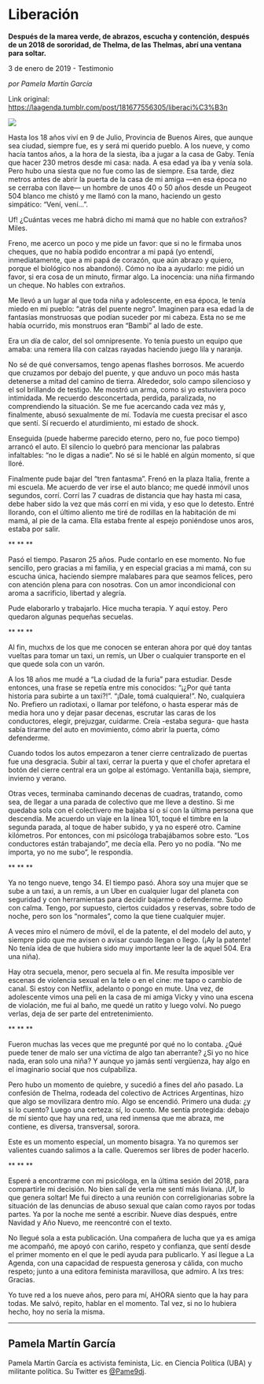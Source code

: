 # Liberación

**Después de la marea verde, de abrazos, escucha y contención, después de un 2018 de sororidad, de Thelma, de las Thelmas, abrí una ventana para soltar.**

3 de enero de 2019 - Testimonio

_por Pamela Martín García_

Link original: https://laagenda.tumblr.com/post/181677556305/liberaci%C3%B3n

![](https://64.media.tumblr.com/8694838faed688cb9db2f5c6c75197d9/tumblr_inline_pkrjc964C81t6q87u_500.jpg)

Hasta los 18 años viví en 9 de Julio, Provincia de Buenos Aires, que aunque sea ciudad, siempre fue, es y será mi querido pueblo. A los nueve, y como hacía tantos años, a la hora de la siesta, iba a jugar a la casa de Gaby. Tenía que hacer 230 metros desde mi casa: nada. A esa edad ya iba y venía sola. Pero hubo una siesta que no fue como las de siempre. Esa tarde, diez metros antes de abrir la puerta de la casa de mi amiga —en esa época no se cerraba con llave— un hombre de unos 40 o 50 años desde un Peugeot 504 blanco me chistó y me llamó con la mano, haciendo un gesto simpático: “Vení, vení…”.  


Uf! ¿Cuántas veces me habrá dicho mi mamá que no hable con extraños? Miles. 

Freno, me acerco un poco y me pide un favor: que si no le firmaba unos cheques, que no había podido encontrar a mi papá (yo entendí, inmediatamente, que a mi papá de corazón, que aún abrazo y quiero, porque el biológico nos abandonó). Cómo no iba a ayudarlo: me pidió un favor, si era cosa de un minuto, firmar algo. La inocencia: una niña firmando un cheque. No hables con extraños. 

Me llevó a un lugar al que toda niña y adolescente, en esa época, le tenía miedo en mi pueblo: “atrás del puente negro”. Imaginen para esa edad la de fantasías monstruosas que podían suceder por mi cabeza. Esta no se me había ocurrido, mis monstruos eran “Bambi” al lado de este. 

Era un día de calor, del sol omnipresente. Yo tenía puesto un equipo que amaba: una remera lila con calzas rayadas haciendo juego lila y naranja. 

No sé de qué conversamos, tengo apenas flashes borrosos. Me acuerdo que cruzamos por debajo del puente, y que anduvo un poco más hasta detenerse a mitad del camino de tierra. Alrededor, solo campo silencioso y el sol brillando de testigo. Me mostró un arma, como si yo estuviera poco intimidada. Me recuerdo desconcertada, perdida, paralizada, no comprendiendo la situación. Se me fue acercando cada vez más y, finalmente, abusó sexualmente de mí. Todavía me cuesta precisar el asco que sentí. Sí recuerdo el aturdimiento, mi estado de shock. 

Enseguida (puede haberme parecido eterno, pero no, fue poco tiempo) arrancó el auto. El silencio lo quebró para mencionar las palabras infaltables: “no le digas a nadie”. No sé si le hablé en algún momento, sí que lloré. 

Finalmente pude bajar del “tren fantasma”. Frenó en la plaza Italia, frente a mi escuela. Me acuerdo de ver irse el auto blanco; me quedé inmóvil unos segundos, corrí. Corrí las 7 cuadras de distancia que hay hasta mi casa, debe haber sido la vez que más corrí en mi vida, y eso que lo detesto. Entré llorando, con el último aliento me tiré de rodillas en la habitación de mi mamá, al pie de la cama. Ella estaba frente al espejo poniéndose unos aros, estaba por salir. 

\*\* \*\* \*\*

Pasó el tiempo. Pasaron 25 años. Pude contarlo en ese momento. No fue sencillo, pero gracias a mi familia, y en especial gracias a mi mamá, con su escucha única, haciendo siempre malabares para que seamos felices, pero con atención plena para con nosotras. Con un amor incondicional con aroma a sacrificio, libertad y alegría. 

Pude elaborarlo y trabajarlo. Hice mucha terapia. Y aquí estoy. Pero quedaron algunas pequeñas secuelas. 

\*\* \*\* \*\*

Al fin, muchxs de los que me conocen se enteran ahora por qué doy tantas vueltas para tomar un taxi, un remís, un Uber o cualquier transporte en el que quede sola con un varón.

A los 18 años me mudé a “La ciudad de la furia” para estudiar. Desde entonces, una frase se repetía entre mis conocidos: “¡¿Por qué tanta historia para subirte a un taxi?!”. “¡Dale, tomá cualquiera!”. No, cualquiera No. Prefiero un radiotaxi, o llamar por teléfono, o hasta esperar más de media hora uno y dejar pasar decenas, escrutar las caras de los conductores, elegir, prejuzgar, cuidarme. Creía -estaba segura- que hasta sabía tirarme del auto en movimiento, cómo abrir la puerta, cómo defenderme. 

Cuando todos los autos empezaron a tener cierre centralizado de puertas fue una desgracia. Subir al taxi, cerrar la puerta y que el chofer apretara el botón del cierre central era un golpe al estómago. Ventanilla baja, siempre, invierno y verano. 

Otras veces, terminaba caminando decenas de cuadras, tratando, como sea, de llegar a una parada de colectivo que me lleve a destino. Si me quedaba sola con el colectivero me bajaba sí o sí con la última persona que descendía. Me acuerdo un viaje en la línea 101, toqué el timbre en la segunda parada, al toque de haber subido, y ya no esperé otro. Camine kilómetros. Por entonces, con mi psicóloga trabajábamos sobre esto. “Los conductores están trabajando”, me decía ella.  Pero yo no podía. “No me importa, yo no me subo”, le respondía.

\*\* \*\* \*\*

Ya no tengo nueve, tengo 34. El tiempo pasó. Ahora soy una mujer que se sube a un taxi, a un remís, a un Uber en cualquier lugar del planeta con seguridad y con herramientas para decidir bajarme o defenderme. Subo con calma. Tengo, por supuesto, ciertos cuidados y reservas, sobre todo de noche, pero son los “normales”, como la que tiene cualquier mujer. 

A veces miro el número de móvil, el de la patente, el del modelo del auto, y siempre pido que me avisen o avisar cuando llegan o llego. (¡Ay la patente! No tenía idea de que hubiera sido muy importante leer la de aquel 504. Era una niña). 

Hay otra secuela, menor, pero secuela al fin. Me resulta imposible ver escenas de violencia sexual en la tele o en el cine: me tapo o cambio de canal. Si estoy con Netflix, adelanto  o pongo en mute.  Una vez, de adolescente vimos una peli en la casa de mi amiga Vicky y vino una escena de violación, me fui al baño, me quedé un ratito y luego volví. No puego verlas, deja de ser parte del entretenimiento.

\*\* \*\* \*\*

Fueron muchas las veces que me pregunté por qué no lo contaba. ¿Qué puede tener de malo ser una víctima de algo tan aberrante? ¿Si yo no hice nada, eran solo una niña? Y aunque yo jamás sentí vergüenza, hay algo en el imaginario social que nos culpabiliza.

Pero hubo un momento de quiebre, y sucedió a fines del año pasado. La confesión de Thelma, rodeada del colectivo de Actrices Argentinas, hizo que algo se movilizara dentro mío. Algo se encendió. Primero una duda: ¿y si lo cuento? Luego una certeza: sí, lo cuento. Me sentía protegida: debajo de mí siento que hay una red, una red inmensa que me abraza, me contiene, es diversa, transversal, sorora. 

Este es un momento especial, un momento bisagra. Ya no quremos ser valientes cuando salimos a la calle. Queremos ser libres de poder hacerlo. 

\*\* \*\* \*\*

Esperé a encontrarme con mi psicóloga, en la última sesión del 2018, para compartirle mi decisión. No bien salí de verla me sentí más liviana. ¡Uf, lo que genera soltar! Me fui directo a una reunión con correligionarias sobre la situación de las denuncias de abuso sexual que caían como rayos por todas partes. Ya por la noche me senté a escribir. Nueve días después, entre Navidad y Año Nuevo, me reencontré con el texto.

No llegué sola a esta publicación. Una compañera de lucha que ya es amiga me acompañó, me apoyó con cariño, respeto y confianza, que sentí desde el primer momento en el que le pedí ayuda para publicarlo. Y así llegue a La Agenda, con una capacidad de respuesta generosa y cálida, con mucho respeto; junto a una editora feminista maravillosa, que admiro. A lxs tres: Gracias. 

Yo tuve red a los nueve años, pero para mí, AHORA siento que la hay para todas. Me salvó, repito, hablar en el momento. Tal vez, si no lo hubiera hecho, hoy no sería la misma.



---

 Pamela Martín García
---------------------

Pamela Martín García es activista feminista, Lic. en Ciencia Política (UBA) y militante política. Su Twitter es  [@Pame9dj](https://twitter.com/Pame9dj).


